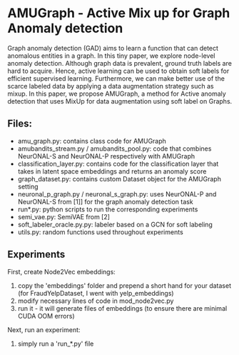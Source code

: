 # AMUGraph - Active Mix up for Graph Anomaly detection

Graph anomaly detection (GAD) aims to learn a function that can detect anomalous entities in a graph. In this tiny paper, we explore node-level anomaly detection. Although graph data is prevalent, ground truth labels are hard to acquire. Hence, active learning can be used to obtain soft labels for efficient supervised learning. Furthermore, we can make better use of the scarce labeled data by applying a data augmentation strategy such as mixup. In this paper, we propose AMUGraph, a method for Active anomaly detection that uses MixUp for data augmentation using soft label on Graphs.


## Files:
- amu_graph.py: contains class code for AMUGraph
- amubandits_stream.py / amubandits_pool.py: code that combines NeurONAL-S and NeurONAL-P respectively with AMUGraph
- classification_layer.py: contains code for the classification layer that takes in latent space embeddings and returns an anomaly score
- graph_dataset.py: contains custom Dataset object for the AMUGraph setting
- neuronal_p_graph.py / neuronal_s_graph.py: uses NeurONAL-P and NeurONAL-S from [1]] for the graph anomaly detection task
- run*.py: python scripts to run the corresponding experiments
- semi_vae.py: SemiVAE from [2]
- soft_labeler_oracle.py.py: labeler based on a GCN for soft labeling
- utils.py: random functions used throughout experiments

## Experiments
First, create Node2Vec embeddings:
1. copy the 'embeddings' folder and prepend a short hand for your dataset (for FraudYelpDataset, I went with yelp_embeddings)
2. modify necessary lines of code in mod_node2vec.py
3. run it - it will generate files of embeddings (to ensure there are minimal CUDA OOM errors)

Next, run an experiment:
1. simply run a 'run_*.py' file